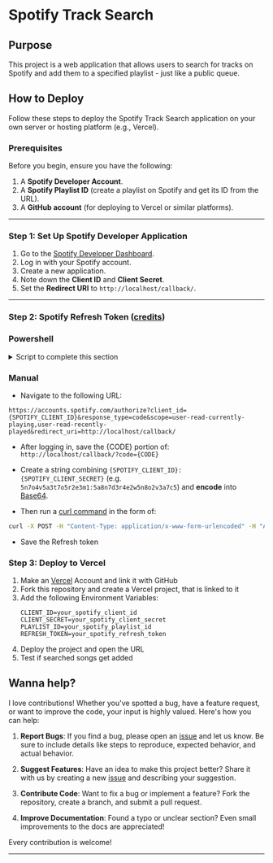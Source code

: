 # Spotify Track Search

## Purpose

This project is a web application that allows users to search for tracks on Spotify and add them to a specified playlist - just like a public queue.

## How to Deploy

Follow these steps to deploy the Spotify Track Search application on your own server or hosting platform (e.g., Vercel).

### Prerequisites

Before you begin, ensure you have the following:
1. A **Spotify Developer Account**.
2. A **Spotify Playlist ID** (create a playlist on Spotify and get its ID from the URL).
3. A **GitHub account** (for deploying to Vercel or similar platforms).

---

### Step 1: Set Up Spotify Developer Application

1. Go to the [Spotify Developer Dashboard](https://developer.spotify.com/dashboard/applications).
2. Log in with your Spotify account.
3. Create a new application.
4. Note down the **Client ID** and **Client Secret**.
5. Set the **Redirect URI** to `http://localhost/callback/`.

---

### Step 2: Spotify Refresh Token ([credits](https://github.com/novatorem/novatorem/blob/main/SetUp.md))

### Powershell

<details>

<summary>Script to complete this section</summary>

```powershell
$ClientId = Read-Host "Client ID"
$ClientSecret = Read-Host "Client Secret"

Start-Process "https://accounts.spotify.com/authorize?client_id=$ClientId&response_type=code&scope=user-read-currently-playing,user-read-recently-played&redirect_uri=http://localhost/callback/"

$Code = Read-Host "Please insert everything after 'https://localhost/callback/?code='"

$ClientBytes = [System.Text.Encoding]::UTF8.GetBytes("${ClientId}:${ClientSecret}")
$EncodedClientInfo =[Convert]::ToBase64String($ClientBytes)

curl -X POST -H "Content-Type: application/x-www-form-urlencoded" -H "Authorization: Basic $EncodedClientInfo" -d "grant_type=authorization_code&redirect_uri=http://localhost/callback/&code=$Code" https://accounts.spotify.com/api/token
```

</details>

### Manual

- Navigate to the following URL:

```
https://accounts.spotify.com/authorize?client_id={SPOTIFY_CLIENT_ID}&response_type=code&scope=user-read-currently-playing,user-read-recently-played&redirect_uri=http://localhost/callback/
```

- After logging in, save the {CODE} portion of: `http://localhost/callback/?code={CODE}`

- Create a string combining `{SPOTIFY_CLIENT_ID}:{SPOTIFY_CLIENT_SECRET}` (e.g. `5n7o4v5a3t7o5r2e3m1:5a8n7d3r4e2w5n8o2v3a7c5`) and **encode** into [Base64](https://base64.io/).

- Then run a [curl command](https://httpie.org/run) in the form of:

```sh
curl -X POST -H "Content-Type: application/x-www-form-urlencoded" -H "Authorization: Basic {BASE64}" -d "grant_type=authorization_code&redirect_uri=http://localhost/callback/&code={CODE}" https://accounts.spotify.com/api/token
```

- Save the Refresh token

### Step 3: Deploy to Vercel

1. Make an [Vercel](https://vercel.com/) Account and link it with GitHub
2. Fork this repository and create a Vercel project, that is linked to it
3. Add the following Environment Variables:
   ```
   CLIENT_ID=your_spotify_client_id
   CLIENT_SECRET=your_spotify_client_secret
   PLAYLIST_ID=your_spotify_playlist_id
   REFRESH_TOKEN=your_spotify_refresh_token
   ```
4. Deploy the project and open the URL
5. Test if searched songs get added


## Wanna help?

I love contributions! Whether you've spotted a bug, have a feature request, or want to improve the code, your input is highly valued. Here's how you can help:

1. **Report Bugs**: If you find a bug, please open an [issue](https://github.com/Nzxtime/spotify-queue/issues) and let us know. Be sure to include details like steps to reproduce, expected behavior, and actual behavior.

2. **Suggest Features**: Have an idea to make this project better? Share it with us by creating a new [issue](https://github.com/Nzxtime/spotify-queue/issues) and describing your suggestion.

3. **Contribute Code**: Want to fix a bug or implement a feature? Fork the repository, create a branch, and submit a pull request.

4. **Improve Documentation**: Found a typo or unclear section? Even small improvements to the docs are appreciated!

Every contribution is welcome!

---